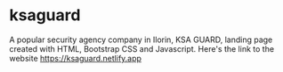 # ksaguard
 A popular security agency company in Ilorin, KSA GUARD, landing page created with HTML, Bootstrap CSS and Javascript. Here's the link to the website https://ksaguard.netlify.app

